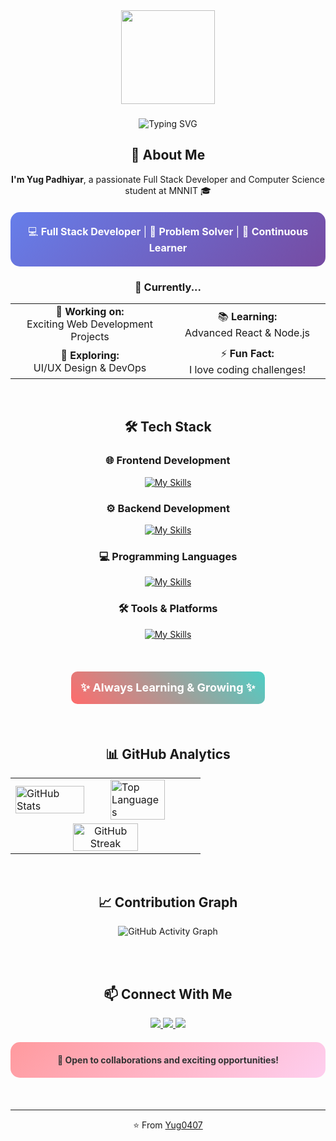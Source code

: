 <div align="center">
  <img src="https://media.giphy.com/media/M9gbBd9nbDrOTu1Mqx/giphy.gif" height="150" />
</div>

###

<div align="center">
  
  ![Typing SVG](https://readme-typing-svg.herokuapp.com/?lines=Hello,+World!;I+am+Yug+Padhiyar!;Full+Stack+Developer;MNNIT+Student&center=true&size=35&color=FF6B6B&width=600)

</div>

###

###

<div align="center">
  
  ## 🚀 About Me
  
  <p align="center">
    <strong>I'm Yug Padhiyar</strong>, a passionate Full Stack Developer and Computer Science student at MNNIT 🎓
  </p>
  
  <div style="background: linear-gradient(135deg, #667eea 0%, #764ba2 100%); padding: 20px; border-radius: 15px; margin: 20px 0; max-width: 600px;">
    <p style="color: white; margin: 0; font-size: 16px;">
      💻 <strong>Full Stack Developer</strong> | 🎯 <strong>Problem Solver</strong> | 🌱 <strong>Continuous Learner</strong>
    </p>
  </div>

</div>

###

<div align="center">
  
  ### 🎯 Currently...
  
  <table align="center">
    <tr>
      <td align="center" width="300">
        🔭 <strong>Working on:</strong><br>
        Exciting Web Development Projects
      </td>
      <td align="center" width="300">
        📚 <strong>Learning:</strong><br>
        Advanced React & Node.js
      </td>
    </tr>
    <tr>
      <td align="center" width="300">
        🎨 <strong>Exploring:</strong><br>
        UI/UX Design & DevOps
      </td>
      <td align="center" width="300">
        ⚡ <strong>Fun Fact:</strong><br>
        I love coding challenges!
      </td>
    </tr>
  </table>

</div>

<br>

<div align="center">
  
  ## 🛠️ Tech Stack
  
  ### 🌐 Frontend Development
  [![My Skills](https://skillicons.dev/icons?i=html,css,js,react,bootstrap,tailwind&theme=dark&perline=7)](https://skillicons.dev)

### ⚙️ Backend Development

[![My Skills](https://skillicons.dev/icons?i=nodejs,express,mongodb,postman&theme=dark&perline=6)](https://skillicons.dev)

### 💻 Programming Languages

[![My Skills](https://skillicons.dev/icons?i=c,cpp,python,java,js,ts&theme=dark&perline=6)](https://skillicons.dev)

### 🛠️ Tools & Platforms

[![My Skills](https://skillicons.dev/icons?i=git,github,vscode,postman&theme=dark&perline=7)](https://skillicons.dev)

</div>

<br>

<div align="center">
  
  <div style="background: linear-gradient(45deg, #FF6B6B, #4ECDC4); padding: 15px; border-radius: 10px; display: inline-block; margin: 20px 0;">
    <strong style="color: white; font-size: 18px;">✨ Always Learning & Growing ✨</strong>
  </div>

</div>

<br>

<div align="center">
  
  ## 📊 GitHub Analytics
  
  <table>
    <tr>
      <td width="50%">
        <img src="https://github-readme-stats.vercel.app/api?username=Yug0407&show_icons=true&theme=radical&hide_border=true&include_all_commits=true" alt="GitHub Stats" style="width: 90%;" />
      </td>
      <td width="50%">
        <img src="https://github-readme-stats.vercel.app/api/top-langs/?username=Yug0407&layout=compact&theme=radical&hide_border=true" alt="Top Languages" style="width: 80%;" />
      </td>
    </tr>
    <tr>
      <td colspan="2" align="center">
        <img src="https://github-readme-streak-stats.herokuapp.com/?user=Yug0407&theme=radical&hide_border=true" alt="GitHub Streak" style="width: 60%;" />
      </td>
    </tr>
  </table>

</div>

<br>

<div align="center">
  
  ## 📈 Contribution Graph
  
  <div align="center">
  
  ![GitHub Activity Graph](https://github-readme-activity-graph.vercel.app/graph?username=Yug0407&theme=github)
  
</div>

</div>

<br>

<!-- <div align="center">
  
  ## 🏆 GitHub Trophies
  
  <img src="https://github-profile-trophy.vercel.app/?username=Yug0407&theme=radical&no-frame=true&row=2&column=4" alt="GitHub Trophies" />

</div> -->

<br>

<div align="center">
  
  ## 📫 Connect With Me
  
  <p align="center">
    <a href="yugpadhiyar2006@gmail.com">
      <img src="https://img.shields.io/badge/Email-D14836?style=for-the-badge&logo=gmail&logoColor=white" />
    </a>
    <a href="https://linkedin.com/in/yugkumar-padhiyar-60a088324">
      <img src="https://img.shields.io/badge/LinkedIn-0077B5?style=for-the-badge&logo=linkedin&logoColor=white" />
    </a>
    <a href="https://leetcode.com/Yug0407">
      <img src="https://img.shields.io/badge/LeetCode-FFA116?style=for-the-badge&logo=leetcode&logoColor=white" />
    </a>
  </p>

  <div style="background: linear-gradient(135deg, #ff9a9e 0%, #fecfef 100%); padding: 20px; border-radius: 15px; margin: 20px 0; max-width: 500px;">
    <p style="color: #333; margin: 0; font-weight: bold;">
      💼 <strong>Open to collaborations and exciting opportunities!</strong>
    </p>
  </div>

</div>

<br>

<div align="center">
  
  ---
  <p>⭐️ From <a href="https://github.com/Yug0407">Yug0407</a></p>

</div>
